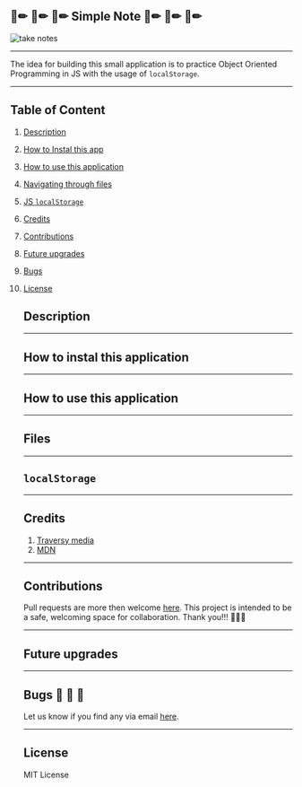 ## 📓✏ 📓✏ 📓✏ Simple Note 📓✏ 📓✏ 📓✏

![take notes](https://media.giphy.com/media/5euCfiX7g4EVt3L76o/giphy.gif)
___

The idea for building this small application is to practice Object Oriented Programming in JS with the usage of `localStorage`.
___
## Table of Content
1. [Description](#description)
2. [How to Instal this app](#Instalation)
3. [How to use this application](#how-to-use-this-application)
4. [Navigating through files](#Files)
4. [JS `localStorage`](#localStorage)
5. [Credits](#credits)
7. [Contributions](#Contributions)
8. [Future upgrades](#future-upgrades)
9. [Bugs](#bugs)
10. [License](#license)

   

    ## Description
    ___
    ## How to instal this application
    ___
    ## How to use this application
    ___
    ## Files
    ___
    ## `localStorage`
    ___
    ## Credits

    1. [Traversy media](https://www.youtube.com/watch?v=JaMCxVWtW58&t=2168s&ab_channel=TraversyMedia)
    2. [MDN](https://developer.mozilla.org/en-US/docs/Web/API/Window/localStorage)
    ___
    ## Contributions

    Pull requests are more then welcome [here](https://github.com/zicna/simple_note.git). This project is intended to be a safe, welcoming space for collaboration. Thank you!!! 🙏🙏🙏
    ___
    ## Future upgrades
    ___
    ## Bugs 🐛 🐛 🐛

    Let us know if you find any via email <a href="mailto:zivkovicmilan1987@gmail.com">here</a>.
    ___
    ## License 

    MIT License
